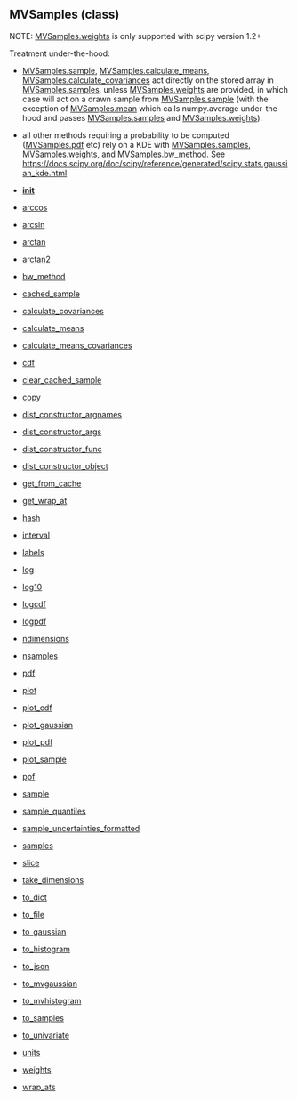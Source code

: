 ## MVSamples (class)



NOTE: [MVSamples.weights](MVSamples.weights.md) is only supported with scipy version 1.2+

Treatment under-the-hood:

* [MVSamples.sample](MVSamples.sample.md), [MVSamples.calculate_means](MVSamples.calculate_means.md), [MVSamples.calculate_covariances](MVSamples.calculate_covariances.md)
act directly on the stored array in [MVSamples.samples](MVSamples.samples.md), unless
[MVSamples.weights](MVSamples.weights.md) are provided, in which case will act on a drawn sample
from [MVSamples.sample](MVSamples.sample.md) (with the exception of [MVSamples.mean](MVSamples.mean.md) which calls
numpy.average under-the-hood and passes [MVSamples.samples](MVSamples.samples.md) and [MVSamples.weights](MVSamples.weights.md)).

* all other methods requiring a probability to be computed ([MVSamples.pdf](MVSamples.pdf.md) etc)
rely on a KDE with [MVSamples.samples](MVSamples.samples.md), [MVSamples.weights](MVSamples.weights.md), and [MVSamples.bw_method](MVSamples.bw_method.md).
See https://docs.scipy.org/doc/scipy/reference/generated/scipy.stats.gaussian_kde.html




* [__init__](MVSamples.__init__.md)
* [arccos](MVSamples.arccos.md)
* [arcsin](MVSamples.arcsin.md)
* [arctan](MVSamples.arctan.md)
* [arctan2](MVSamples.arctan2.md)
* [bw_method](MVSamples.bw_method.md)
* [cached_sample](MVSamples.cached_sample.md)
* [calculate_covariances](MVSamples.calculate_covariances.md)
* [calculate_means](MVSamples.calculate_means.md)
* [calculate_means_covariances](MVSamples.calculate_means_covariances.md)
* [cdf](MVSamples.cdf.md)
* [clear_cached_sample](MVSamples.clear_cached_sample.md)
* [copy](MVSamples.copy.md)
* [dist_constructor_argnames](MVSamples.dist_constructor_argnames.md)
* [dist_constructor_args](MVSamples.dist_constructor_args.md)
* [dist_constructor_func](MVSamples.dist_constructor_func.md)
* [dist_constructor_object](MVSamples.dist_constructor_object.md)
* [get_from_cache](MVSamples.get_from_cache.md)
* [get_wrap_at](MVSamples.get_wrap_at.md)
* [hash](MVSamples.hash.md)
* [interval](MVSamples.interval.md)
* [labels](MVSamples.labels.md)
* [log](MVSamples.log.md)
* [log10](MVSamples.log10.md)
* [logcdf](MVSamples.logcdf.md)
* [logpdf](MVSamples.logpdf.md)
* [ndimensions](MVSamples.ndimensions.md)
* [nsamples](MVSamples.nsamples.md)
* [pdf](MVSamples.pdf.md)
* [plot](MVSamples.plot.md)
* [plot_cdf](MVSamples.plot_cdf.md)
* [plot_gaussian](MVSamples.plot_gaussian.md)
* [plot_pdf](MVSamples.plot_pdf.md)
* [plot_sample](MVSamples.plot_sample.md)
* [ppf](MVSamples.ppf.md)
* [sample](MVSamples.sample.md)
* [sample_quantiles](MVSamples.sample_quantiles.md)
* [sample_uncertainties_formatted](MVSamples.sample_uncertainties_formatted.md)
* [samples](MVSamples.samples.md)
* [slice](MVSamples.slice.md)
* [take_dimensions](MVSamples.take_dimensions.md)
* [to_dict](MVSamples.to_dict.md)
* [to_file](MVSamples.to_file.md)
* [to_gaussian](MVSamples.to_gaussian.md)
* [to_histogram](MVSamples.to_histogram.md)
* [to_json](MVSamples.to_json.md)
* [to_mvgaussian](MVSamples.to_mvgaussian.md)
* [to_mvhistogram](MVSamples.to_mvhistogram.md)
* [to_samples](MVSamples.to_samples.md)
* [to_univariate](MVSamples.to_univariate.md)
* [units](MVSamples.units.md)
* [weights](MVSamples.weights.md)
* [wrap_ats](MVSamples.wrap_ats.md)
